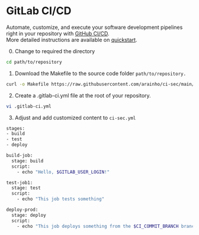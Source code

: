 # GitLab CI/CD

Automate, customize, and execute your software development pipelines right in your repository with [GitHub CI/CD](https://docs.gitlab.com/ee/ci/).  
More detailed instructions are available on [quickstart](https://docs.gitlab.com/ee/ci/quick_start/).

0. Change to required the directory
```bash
cd path/to/repository
```

1. Download the Makefile to the source code folder `path/to/repository.`
```bash
curl -o Makefile https://raw.githubusercontent.com/arainho/ci-sec/main/Makefile
```

2. Create a .gitlab-ci.yml file at the root of your repository.
```bash
vi .gitlab-ci.yml
```

3. Adjust and add customized content to `ci-sec.yml`
```bash
stages:
- build
- test
- deploy

build-job:
  stage: build
  script:
    - echo "Hello, $GITLAB_USER_LOGIN!"

test-job1:
  stage: test
  script:
    - echo "This job tests something"

deploy-prod:
  stage: deploy
  script:
    - echo "This job deploys something from the $CI_COMMIT_BRANCH branch."

```

